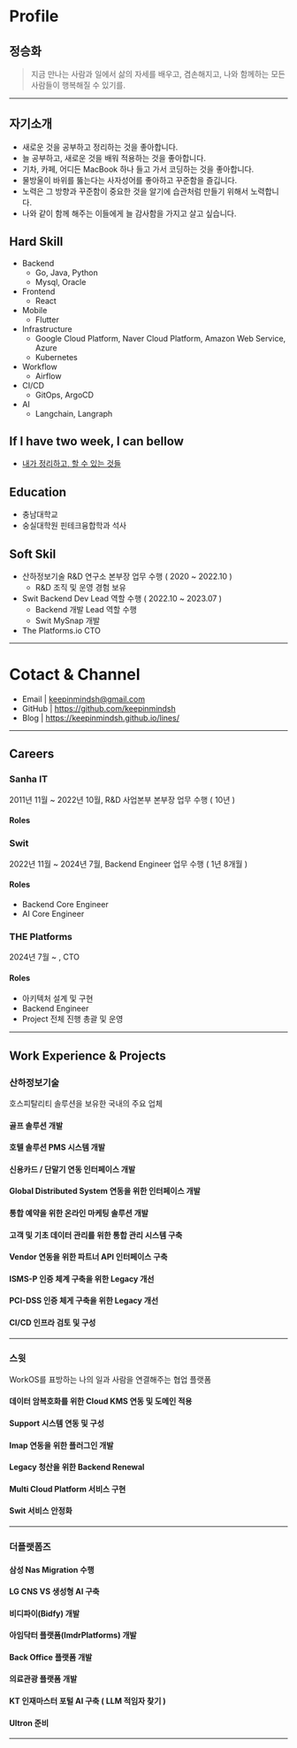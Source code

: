 # Profile

## 정승화 

> 지금 만나는 사람과 일에서 삶의 자세를 배우고, 겸손해지고, 나와 함께하는 모든 사람들이 행복해질 수 있기를. 

***

## 자기소개  

 - 새로운 것을 공부하고 정리하는 것을 좋아합니다.
 - 늘 공부하고, 새로운 것을 배워 적용하는 것을 좋아합니다.
 - 기차, 카페, 어디든 MacBook 하나 들고 가서 코딩하는 것을 좋아합니다.
 - 물방울이 바위를 뚫는다는 사자성어를 좋아하고 꾸준함을 즐깁니다.
 - 노력은 그 방향과 꾸준함이 중요한 것을 알기에 습관처럼 만들기 위해서 노력합니다. 
 - 나와 같이 함께 해주는 이들에게 늘 감사함을 가지고 살고 싶습니다.

## Hard Skill 

- Backend
  - Go, Java, Python 
  - Mysql, Oracle    
- Frontend
  - React 
- Mobile
  - Flutter  
- Infrastructure
  - Google Cloud Platform, Naver Cloud Platform, Amazon Web Service, Azure
  - Kubernetes
- Workflow
  - Airflow
- CI/CD
  - GitOps, ArgoCD
- AI
  - Langchain, Langraph  
 
## If I have two week, I can bellow 

- [내가 정리하고, 할 수 있는 것들]()

## Education 

- 충남대학교
- 숭실대학원 핀테크융합학과 석사 

## Soft Skil

- 산하정보기술 R&D 연구소 본부장 업무 수행 ( 2020 ~ 2022.10 ) 
  - R&D 조직 및 운영 경험 보유 
- Swit Backend Dev Lead 역할 수행 ( 2022.10 ~ 2023.07 )
  - Backend 개발 Lead 역할 수행
  - Swit MySnap 개발
- The Platforms.io CTO  
  
***

# Cotact & Channel

 - Email | keepinmindsh@gmail.com
 - GitHub | https://github.com/keepinmindsh
 - Blog | https://keepinmindsh.github.io/lines/

***

## Careers 

### Sanha IT 

2011년 11월 ~ 2022년 10월, R&D 사업본부 본부장 업무 수행 ( 10년 ) 

#### Roles 

### Swit 

2022년 11월 ~ 2024년 7월, Backend Engineer 업무 수행 ( 1년 8개월 ) 

#### Roles

- Backend Core Engineer
- AI Core Engineer 

### THE Platforms 

2024년 7월 ~ , CTO

#### Roles

- 아키텍처 설계 및 구현
- Backend Engineer
- Project 전체 진행 총괄 및 운영 

*** 

## Work Experience & Projects  

### 산하정보기술 

호스피탈리티 솔루션을 보유한 국내의 주요 업체 

#### 골프 솔루션 개발 
#### 호텔 솔루션 PMS 시스템 개발 
#### 신용카드 / 단말기 연동 인터페이스 개발 
#### Global Distributed System 연동을 위한 인터페이스 개발 
#### 통합 예약을 위한 온라인 마케팅 솔루션 개발
#### 고객 및 기초 데이터 관리를 위한 통합 관리 시스템 구축 
#### Vendor 연동을 위한 파트너 API 인터페이스 구축 
#### ISMS-P 인증 체계 구축을 위한 Legacy 개선 
#### PCI-DSS 인증 체게 구축을 위한 Legacy 개선 
#### CI/CD 인프라 검토 및 구성 

***

### 스윗

WorkOS를 표방하는 나의 일과 사람을 연결해주는 협업 플랫폼 

#### 데이터 암복호화를 위한 Cloud KMS 연동 및 도메인 적용 
#### Support 시스템 연동 및 구성 
#### Imap 연동을 위한 플러그인 개발 
#### Legacy 청산을 위한 Backend Renewal 
#### Multi Cloud Platform 서비스 구현 
#### Swit 서비스 안정화

***

### 더플랫폼즈 

#### 삼성 Nas Migration 수행 
#### LG CNS VS 생성형 AI 구축 
#### 비디파이(Bidfy) 개발 
#### 아임닥터 플랫폼(ImdrPlatforms) 개발 
#### Back Office 플랫폼 개발
#### 의료관광 플랫폼 개발 
#### KT 인재마스터 포털 AI 구축 ( LLM 적임자 찾기 ) 
#### Ultron 준비 


***
